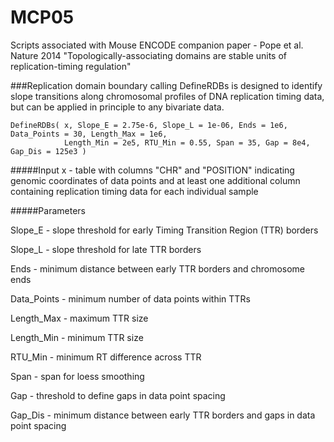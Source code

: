 MCP05
=====

Scripts associated with Mouse ENCODE companion paper - Pope et al. Nature 2014 "Topologically-associating domains are stable units of replication-timing regulation"

###Replication domain boundary calling
DefineRDBs is designed to identify slope transitions along chromosomal profiles of DNA replication timing data, but can be applied in principle to any bivariate data.

    DefineRDBs( x, Slope_E = 2.75e-6, Slope_L = 1e-06, Ends = 1e6, Data_Points = 30, Length_Max = 1e6,
                Length_Min = 2e5, RTU_Min = 0.55, Span = 35, Gap = 8e4, Gap_Dis = 125e3 )

#####Input
x - table with columns "CHR" and "POSITION" indicating genomic coordinates of data points and at least one additional column containing replication timing data for each individual sample

#####Parameters

Slope_E - slope threshold for early Timing Transition Region (TTR) borders

Slope_L - slope threshold for late TTR borders

Ends - minimum distance between early TTR borders and chromosome ends

Data_Points - minimum number of data points within TTRs

Length_Max - maximum TTR size

Length_Min - minimum TTR size

RTU_Min - minimum RT difference across TTR

Span - span for loess smoothing

Gap - threshold to define gaps in data point spacing

Gap_Dis - minimum distance between early TTR borders and gaps in data point spacing

